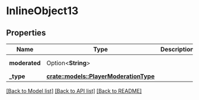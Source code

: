 # InlineObject13

## Properties

Name | Type | Description | Notes
------------ | ------------- | ------------- | -------------
**moderated** | Option<**String**> |  | [optional][readonly]
**_type** | [**crate::models::PlayerModerationType**](PlayerModerationType.md) |  | 

[[Back to Model list]](../README.md#documentation-for-models) [[Back to API list]](../README.md#documentation-for-api-endpoints) [[Back to README]](../README.md)


